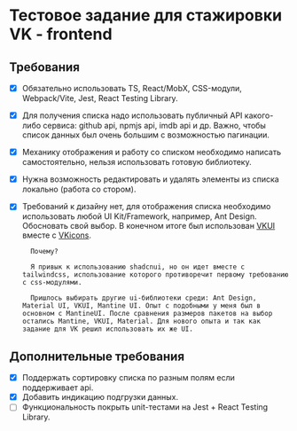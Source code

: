 # Тестовое задание для стажировки VK - frontend

## Требования

- [x] Обязательно использовать TS, React/MobX, CSS-модули, Webpack/Vite, Jest, React Testing Library.
- [x] Для получения списка надо использовать публичный API какого-либо сервиса: github api, npmjs api, imdb api и др. Важно, чтобы список данных был очень большим с возможностью пагинации.
- [x] Механику отображения и работу со списком необходимо написать самостоятельно, нельзя использовать готовую библиотеку.
- [x] Нужна возможность редактировать и удалять элементы из списка локально (работа со стором).
- [x] Требований к дизайну нет, для отображения списка необходимо использовать любой UI Kit/Framework, например, Ant Design. Обосновать свой выбор.
      В конечном итоге был использован [VKUI](https://vkcom.github.io/VKUI/#/About) вместе с [VKicons](https://vkcom.github.io/icons/).

        Почему?

        Я привык к использованию shadcnui, но он идет вместе с tailwindcss, использование которого противоречит первому требованию с css-модулями.

        Пришлось выбирать другие ui-библиотеки среди: Ant Design, Material UI, VKUI, Mantine UI. Опыт с подобными у меня был в основном с MantineUI. После сравнения размеров пакетов на выбор остались Mantine, VKUI, Material. Для нового опыта и так как задание для VK решил использовать их же UI.

## Дополнительные требования

- [x] Поддержать сортировку списка по разным полям если поддерживает api.
- [x] Добавить индикацию подгрузки данных.
- [ ] Функциональность покрыть unit-тестами на Jest + React Testing Library.
